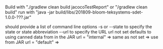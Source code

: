 Build with "./gradlew clean build jacocoTestReport" or "/gradlew clean build"
run with "java -jar build/libs/201809-bloom-teksystems-sdet-1.0.0-???.jar"

should provide a list of command line options
-s or --state to specify the state or state abbreviation
--url to specify the URL
    url not set defaults to using canned data from in the JAR
    url = "internal" => same as not set => use from JAR
    url = "default" =>